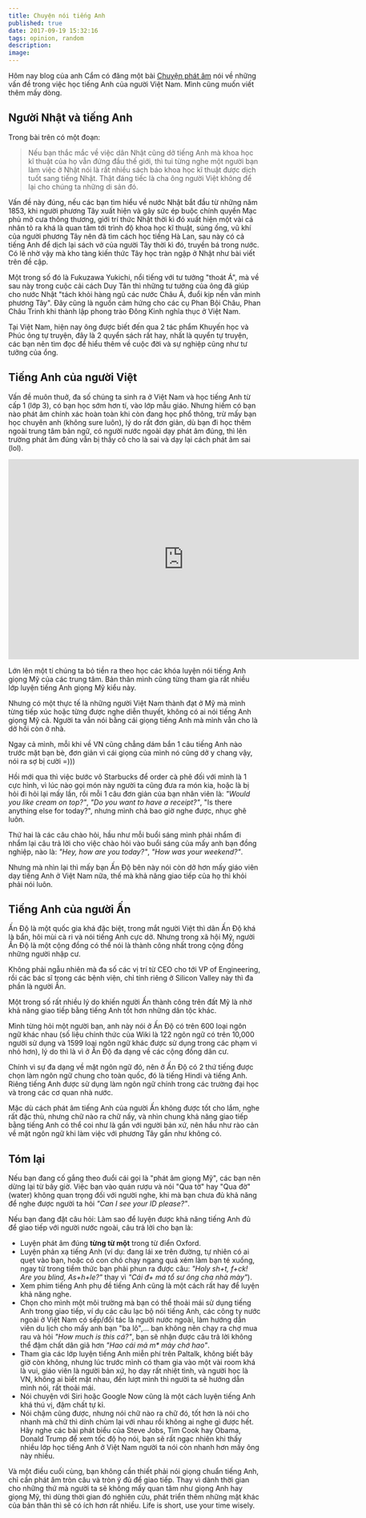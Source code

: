 ```yaml
---
title: Chuyện nói tiếng Anh
published: true
date: 2017-09-19 15:32:16
tags: opinion, random
description:
image:
---
```

Hôm nay blog của anh Cẩm có đăng một bài [Chuyện phát âm](https://hqc.io/posts/chuyen-phat-am) nói về những vấn đề trong việc học tiếng Anh của người Việt Nam. Mình cũng muốn viết thêm mấy dòng.

## Người Nhật và tiếng Anh

Trong bài trên có một đoạn:

> Nếu bạn thắc mắc về việc dân Nhật cũng dở tiếng Anh mà khoa học kĩ thuật của họ vẫn đứng đầu thế giới, thì tui từng nghe một người bạn làm việc ở Nhật nói là rất nhiều sách báo khoa học kĩ thuật được dịch tuốt sang tiếng Nhật. Thật đáng tiếc là cha ông người Việt không để lại cho chúng ta những di sản đó.

Vấn đề này đúng, nếu các bạn tìm hiểu về nước Nhật bắt đầu từ những năm 1853, khi người phương Tây xuất hiện và gây sức ép buộc chính quyền Mạc phủ mở cưa thông thương, giới trí thức Nhật thời kì đó xuất hiện một vài cá nhân tỏ ra khá là quan tâm tới trình độ khoa học kĩ thuật, súng ống, vũ khí của người phương Tây nên đã tìm cách học tiếng Hà Lan, sau này có cả tiếng Anh để dịch lại sách vở của người Tây thời kì đó, truyền bá trong nước. Có lẽ nhờ vậy mà kho tàng kiến thức Tây học tràn ngập ở Nhật như bài viết trên đề cập.

Một trong số đó là Fukuzawa Yukichi, nổi tiếng với tư tưởng "thoát Á", mà về sau này trong cuộc cải cách Duy Tân thì những tư tưởng của ông đã giúp cho nước Nhật "tách khỏi hàng ngũ các nước Châu Á, đuổi kịp nền văn minh phương Tây". Đây cũng là nguồn cảm hứng cho các cụ Phan Bội Châu, Phan Châu Trinh khi thành lập phong trào Đông Kinh nghĩa thục ở Việt Nam.

Tại Việt Nam, hiện nay ông được biết đến qua 2 tác phẩm Khuyến học và Phúc ông tự truyện, đây là 2 quyển sách rất hay, nhất là quyển tự truyện, các bạn nên tìm đọc để hiểu thêm về cuộc đời và sự nghiệp cũng như tư tưởng của ổng.


## Tiếng Anh của người Việt

Vấn đề muôn thuở, đa số chúng ta sinh ra ở Việt Nam và học tiếng Anh từ cấp 1 (lớp 3), có bạn học sớm hơn tí, vào lớp mẫu giáo. Nhưng hiếm có bạn nào phát âm chính xác hoàn toàn khi còn đang học phổ thông, trừ mấy bạn học chuyên anh (không sure luôn), lý do rất đơn giản, dù bạn đi học thêm ngoài trung tâm bản ngữ, có người nước ngoài dạy phát âm đúng, thì lên trường phát âm đúng vẫn bị thầy cô cho là sai và dạy lại cách phát âm sai (lol).

<iframe width="700" height="400" src="https://www.youtube.com/embed/Zz1xBl2D9B4" frameborder="0" allowfullscreen></iframe>

Lớn lên một tí chúng ta bỏ tiền ra theo học các khóa luyện nói tiếng Anh giọng Mỹ của các trung tâm. Bản thân mình cũng từng tham gia rất nhiều lớp luyện tiếng Anh giọng Mỹ kiểu này.

Nhưng có một thực tế là những người Việt Nam thành đạt ở Mỹ mà mình từng tiếp xúc hoặc từng được nghe diễn thuyết, không có ai nói tiếng Anh giọng Mỹ cả. Người ta vẫn nói bằng cái giọng tiếng Anh mà mình vẫn cho là dở hồi còn ở nhà.

Ngay cả mình, mỗi khi về VN cũng chẳng dám bắn 1 câu tiếng Anh nào trước mặt bạn bè, đơn giản vì cái giọng của mình nó cũng dở y chang vậy, nói ra sợ bị cười =)))

Hồi mới qua thì việc bước vô Starbucks để order cà phê đối với mình là 1 cực hình, vì lúc nào gọi món này người ta cũng đưa ra món kia, hoặc là bị hỏi đi hỏi lại mấy lần, rồi mỗi 1 câu đơn giản của bạn nhân viên là: _"Would you like cream on top?"_, _"Do you want to have a receipt?"_, "Is there anything else for today?", nhưng mình chả bao giờ nghe được, nhục ghê luôn.

Thứ hai là các câu chào hỏi, hầu như mỗi buổi sáng mình phải nhẩm đi nhẩm lại câu trả lời cho việc chào hỏi vào buổi sáng của mấy anh bạn đồng nghiệp, nào là: _"Hey, how are you today?"_, _"How was your weekend?"_.

Nhưng mà nhìn lại thì mấy bạn Ấn Độ bên này nói còn dở hơn mấy giáo viên dạy tiếng Anh ở Việt Nam nữa, thế mà khả năng giao tiếp của họ thì khỏi phải nói luôn.

## Tiếng Anh của người Ấn

Ấn Độ là một quốc gia khá đặc biệt, trong mắt người Việt thì dân Ấn Độ khá là bẩn, hôi mùi cà ri và nói tiếng Anh cực dở. Nhưng trong xã hội Mỹ, người Ấn Độ là một cộng đồng có thể nói là thành công nhất trong cộng đồng những người nhập cư.

Không phải ngẫu nhiên mà đa số các vị trí từ CEO cho tới VP of Engineering, rồi các bác sĩ trong các bệnh viện, chỉ tính riêng ở Silicon Valley này thì đa phần là người Ấn.

Một trong số rất nhiều lý do khiến người Ấn thành công trên đất Mỹ là nhờ khả năng giao tiếp bằng tiếng Anh tốt hơn những dân tộc khác.

Mình từng hỏi một người bạn, anh này nói ở Ấn Độ có trên 600 loại ngôn ngữ khác nhau (số liệu chính thức của Wiki là 122 ngôn ngữ có trên 10,000 người sử dụng và 1599 loại ngôn ngữ khác được sử dụng trong các phạm vi nhỏ hơn), lý do thì là vì ở Ấn Độ đa dạng về các cộng đồng dân cư.

Chính vì sự đa dạng về mặt ngôn ngữ đó, nên ở Ấn Độ có 2 thứ tiếng được chọn làm ngôn ngữ chung cho toàn quốc, đó là tiếng Hindi và tiếng Anh. Riêng tiếng Anh được sử dụng làm ngôn ngữ chính trong các trường đại học và trong các cơ quan nhà nước.

Mặc dù cách phát âm tiếng Anh của người Ấn không được tốt cho lắm, nghe rất đặc thù, nhưng chữ nào ra chữ nấy, và nhìn chung khả năng giao tiếp bằng tiếng Anh có thể coi như là gần với người bản xứ, nên hầu như rào cản về mặt ngôn ngữ khi làm việc với phương Tây gần như không có.

## Tóm lại

Nếu bạn đang cố gắng theo đuổi cái gọi là "phát âm giọng Mỹ", các bạn nên dừng lại từ bây giờ. Việc bạn vào quán rượu và nói "Qua tờ" hay "Qua đờ" (water) không quan trọng đối với người nghe, khi mà bạn chưa đủ khả năng để nghe được người ta hỏi _"Can I see your ID please?"_.

Nếu bạn đang đặt câu hỏi: Làm sao để luyện được khả năng tiếng Anh đủ để giao tiếp với người nước ngoài, câu trả lời cho bạn là:

- Luyện phát âm đúng **từng từ một** trong từ điển Oxford.
- Luyện phản xạ tiếng Anh (ví dụ: đang lái xe trên đường, tự nhiên có ai quẹt vào bạn, hoặc có con chó chạy ngang quá xém làm bạn té xuống, ngay từ trong tiềm thức bạn phải phun ra được câu: _"Holy sh+t, f+ck! Are you blind, As+h+le?"_ thay vì _"Cái đ+ má tổ sư ông cha nhà mày"_).
- Xem phim tiếng Anh phụ đề tiếng Anh cũng là một cách rất hay để luyện khả năng nghe.
- Chọn cho mình một môi trường mà bạn có thể thoải mái sử dụng tiếng Anh trong giao tiếp, ví dụ các câu lạc bộ nói tiếng Anh, các công ty nước ngoài ở Việt Nam có sếp/đối tác là người nước ngoài, làm hướng dẫn viên du lịch cho mấy anh bạn "ba lô",... bạn không nên chạy ra chợ mua rau và hỏi _"How much is this cá?"_, bạn sẽ nhận được câu trả lời không thể đậm chất dân giã hơn _"Hao cái mả m* mày chớ hao"_.
- Tham gia các lớp luyện tiếng Anh miễn phí trên Paltalk, không biết bây giờ còn không, nhưng lúc trước mình có tham gia vào một vài room khá là vui, giáo viên là người bản xứ, họ dạy rất nhiệt tình, và người học là VN, không ai biết mặt nhau, đến lượt mình thì người ta sẽ hướng dẫn mình nói, rất thoải mái.
- Nói chuyện với Siri hoặc Google Now cũng là một cách luyện tiếng Anh khá thú vị, đậm chất tự kỉ.
- Nói chậm cũng được, nhưng nói chữ nào ra chữ đó, tốt hơn là nói cho nhanh mà chữ thì dính chùm lại với nhau rồi không ai nghe gì được hết. Hãy nghe các bài phát biểu của Steve Jobs, Tim Cook hay Obama, Donald Trump để xem tốc độ họ nói, bạn sẽ rất ngạc nhiên khi thấy nhiều lớp học tiếng Anh ở Việt Nam người ta nói còn nhanh hơn mấy ông này nhiều.

Và một điều cuối cùng, bạn không cần thiết phải nói giọng chuẩn tiếng Anh, chỉ cần phát âm tròn câu và tròn ý đủ để giao tiếp. Thay vì dành thời gian cho những thứ mà người ta sẽ không mấy quan tâm như giọng Anh hay giọng Mỹ, thì dùng thời gian đó nghiên cứu, phát triển thêm những mặt khác của bản thân thì sẽ có ích hơn rất nhiều. Life is short, use your time wisely.
